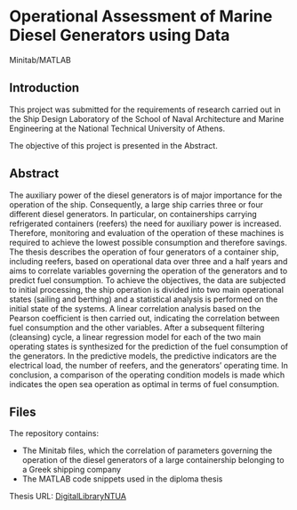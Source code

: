 # Operational Assessment of Marine Diesel Generators using Data

Minitab/MATLAB

## Introduction

This project was submitted for the requirements of research carried out in the Ship Design Laboratory of the School of Naval Architecture and Marine Engineering at the National Technical University of Athens.

The objective of this project is presented in the Abstract.

## Abstract

The auxiliary power of the diesel generators is of major importance for the operation of the ship. Consequently, a large ship carries three or four different diesel generators. In particular, on containerships carrying refrigerated containers (reefers) the need for auxiliary power is increased. Therefore, monitoring and evaluation of the operation of these machines is required to achieve the lowest possible consumption and therefore savings. The thesis describes the operation of four generators of a container ship, including reefers, based on operational data over three and a half years and aims to correlate variables governing the operation of the generators and to predict fuel consumption. To achieve the objectives, the data are subjected to initial processing, the ship operation is divided into two main operational states (sailing and berthing) and a statistical analysis is performed on the initial state of the systems. A linear correlation analysis based on the Pearson coefficient is then carried out, indicating the correlation between fuel consumption and the other variables. After a subsequent filtering (cleansing) cycle, a linear regression model for each of the two main operating states is synthesized for the prediction of the fuel consumption of the generators. In the predictive models, the predictive indicators are the electrical load, the number of reefers, and the generators’ operating time. In conclusion, a comparison of the operating condition models is made which indicates the open sea operation as optimal in terms of fuel consumption.

## Files

The repository contains:
- The Minitab files, which the correlation of parameters governing the operation of the diesel generators of a large containership belonging to a Greek shipping company
- The MATLAB code snippets used in the diploma thesis

Thesis URL: [DigitalLibraryNTUA](#https://dspace.lib.ntua.gr/xmlui/handle/123456789/58117)
